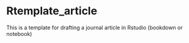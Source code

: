 # Rtemplate_article
This is a template for drafting a journal article in Rstudio (bookdown or notebook)
